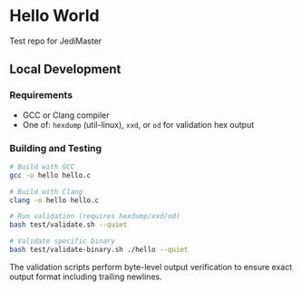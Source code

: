 # Hello World
Test repo for JediMaster

## Local Development

### Requirements
- GCC or Clang compiler
- One of: `hexdump` (util-linux), `xxd`, or `od` for validation hex output

### Building and Testing
```bash
# Build with GCC
gcc -o hello hello.c

# Build with Clang  
clang -o hello hello.c

# Run validation (requires hexdump/xxd/od)
bash test/validate.sh --quiet

# Validate specific binary
bash test/validate-binary.sh ./hello --quiet
```

The validation scripts perform byte-level output verification to ensure exact output format including trailing newlines.